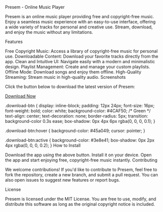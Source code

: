 Presem - Online Music Player

Presem is an online music player providing free and copyright-free music. Enjoy a seamless music experience with an easy-to-use interface, offering a wide variety of tracks for personal and creative use. Stream, download, and enjoy the music without any limitations.

Features

Free Copyright Music: Access a library of copyright-free music for personal use.
Downloadable Content: Download your favorite tracks directly from the app.
Clean and Intuitive UI: Navigate easily with a modern and minimalistic design.
Playlist Management: Create and manage your custom playlists.
Offline Mode: Download songs and enjoy them offline.
High-Quality Streaming: Stream music in high-quality audio.
Screenshots


Click the button below to download the latest version of Presem:

<a href="https://your-download-link.com" class="download-btn" download>Download Now</a>

.download-btn {
    display: inline-block;
    padding: 12px 24px;
    font-size: 16px;
    font-weight: bold;
    color: white;
    background-color: #4CAF50; /* Green */
    text-align: center;
    text-decoration: none;
    border-radius: 5px;
    transition: background-color 0.3s ease;
    box-shadow: 0px 4px 6px rgba(0, 0, 0, 0.1);
}

.download-btn:hover {
    background-color: #45a049;
    cursor: pointer;
}

.download-btn:active {
    background-color: #3e8e41;
    box-shadow: 0px 2px 4px rgba(0, 0, 0, 0.2);
}
How to Install

Download the app using the above button.
Install it on your device.
Open the app and start enjoying free, copyright-free music instantly.
Contributing

We welcome contributions! If you'd like to contribute to Presem, feel free to fork the repository, create a new branch, and submit a pull request. You can also open issues to suggest new features or report bugs.

License

Presem is licensed under the MIT License. You are free to use, modify, and distribute this software as long as the original copyright notice is included.